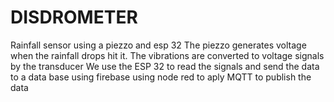 # DISDROMETER
Rainfall sensor using  a piezzo and esp 32 
The piezzo generates voltage when the rainfall drops hit it. The vibrations are converted to voltage signals by the transducer 
We use the ESP 32 to read the signals and send the data to a data base
using firebase
using node red to aply MQTT to publish the data 
